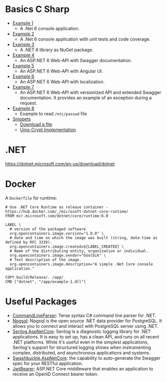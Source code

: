 # Basics C Sharp

- [Example 1](example-1)
  - A .Net 6 console application.
- [Example 2](example-2)
  - A .Net 6 console application with unit tests and code coverage.
- [Example 3](example-3)
  - A .NET 6 library as NuGet package.
- [Example 4](example-4)
  - An ASP.NET 6 Web-API with Swagger documentation.
- [Example 5](example-5)
  - An ASP.NET 6 Web-API with Angular UI.
- [Example 6](example-6)
  - An ASP.NET 6 Web-API with localization.
- [Example 7](example-7)
  - An ASP.NET 6 Web-API with versionized API and extended Swagger documentation. It provides an example of an exception during a request.
- [Example 8](example-8)
  - Example to read `/etc/passwd` file
- [Snippets](snippets)
  - [Download a file](snippets/download)
  - [Unix-Crypt Implementation](snippets/unix-crypt)

# .NET

https://dotnet.microsoft.com/en-us/download/dotnet

# Docker

A `Dockerfile` for runtime:
~~~Docker
# Use .NET Core Runtime as release container - https://hub.docker.com/_/microsoft-dotnet-core-runtime/
FROM mcr.microsoft.com/dotnet/core/runtime:6.0

LABEL \
  # version of the packaged software
  org.opencontainers.image.version="1.0.0" \
  # date and time on which the image was built (string, date-time as defined by RFC 3339).
  org.opencontainers.image.created=${LABEL_CREATED} \
  # Name of the distributing entity, organization or individual.
  org.opencontainers.image.vendor="GGolbik" \
  # Text description of the image.
  org.opencontainers.image.description="A simple .Net Core console application."

COPY build/Release/. /app/
CMD ["dotnet", "/app/example-1.dll"]
~~~

# Useful Packages

- [CommandLineParser](https://www.nuget.org/packages/CommandLineParser): Terse syntax C# command line parser for .NET. 
- [Npgsql](https://www.nuget.org/packages/Npgsql/): Npgsql is the open source .NET data provider for PostgreSQL. It allows you to connect and interact with PostgreSQL server using .NET.
- [Serilog.AspNetCore](https://www.nuget.org/packages/Serilog.AspNetCore): Serilog is a diagnostic logging library for .NET applications. It is easy to set up, has a clean API, and runs on all recent .NET platforms. While it's useful even in the simplest applications, Serilog's support for structured logging shines when instrumenting complex, distributed, and asynchronous applications and systems.
- [Swashbuckle.AspNetCore](https://www.nuget.org/packages/Swashbuckle.AspNetCore/): the capability to auto-generate the Swagger spec for your RESTful application.
- [JwtBearer](https://www.nuget.org/packages/Microsoft.AspNetCore.Authentication.JwtBearer): ASP.NET Core middleware that enables an application to receive an OpenID Connect bearer token.
